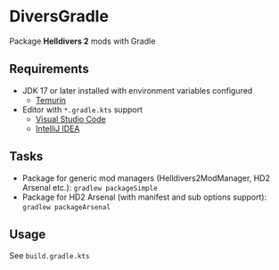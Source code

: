 # DiversGradle

Package **Helldivers 2** mods with Gradle

## Requirements

- JDK 17 or later installed with environment variables configured
  - [Temurin](https://adoptium.net/zh-CN/temurin/releases?version=17)
- Editor with `*.gradle.kts` support
  - [Visual Studio Code](https://code.visualstudio.com/)
  - [IntelliJ IDEA](https://www.jetbrains.com/idea/)

## Tasks
- Package for generic mod managers (Helldivers2ModManager, HD2 Arsenal etc.): `gradlew packageSimple`
- Package for HD2 Arsenal (with manifest and sub options support): `gradlew packageArsenal`

## Usage

See `build.gradle.kts`

